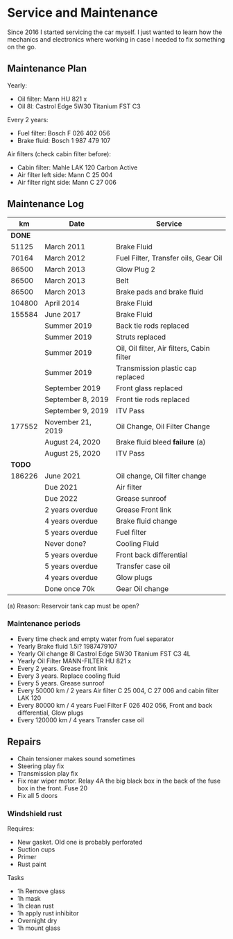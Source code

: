# Service and Maintenance

Since 2016 I started servicing the car myself. I just wanted to learn how the mechanics and electronics where working in case I needed to fix something on the go.

## Maintenance Plan

Yearly:

- Oil filter: Mann HU 821 x
- Oil 8l: Castrol Edge 5W30 Titanium FST C3

Every 2 years:

- Fuel filter: Bosch F 026 402 056
- Brake fluid: Bosch 1 987 479 107

Air filters (check cabin filter before):

- Cabin filter: Mahle LAK 120 Carbon Active
- Air filter left side: Mann C 25 004
- Air filter right side: Mann C 27 006

## Maintenance Log

| km	   |	 Date          | Service                                    |
| -------- | ----------------- | ------------------------------------------ |
| **DONE** |		       |					    |
|  51125   |  March 2011       |  Brake Fluid                               |
|  70164   |  March 2012       |  Fuel Filter, Transfer oils, Gear Oil      |
|  86500   |  March 2013       |  Glow Plug 2                               |
|  86500   |  March 2013       |  Belt                                      |
|  86500   |  March 2013       |  Brake pads and brake fluid                |
| 104800   |  April 2014       |  Brake Fluid                               |
| 155584   |  June  2017       |  Brake Fluid                               |
|          | Summer 2019       | Back tie rods replaced                     |
|          | Summer 2019       | Struts replaced                            |
|          | Summer 2019       | Oil, Oil filter, Air filters, Cabin filter |
|          | Summer 2019       | Transmission plastic cap replaced          |
|          | September 2019    | Front glass replaced                       |
|          | September 8, 2019 | Front tie rods replaced                    |
|          | September 9, 2019 | ITV Pass                                   |
| 177552   | November 21, 2019 | Oil Change, Oil Filter Change              |
|          | August 24, 2020   | Brake fluid bleed **failure** (a)          |
|          | August 25, 2020   | ITV Pass                                   |
| **TODO** |		       |					    |
| 186226   | June 2021         | Oil change, Oil filter change              |
|          | Due 2021          | Air filter                                 |
|          | Due 2022          | Grease sunroof                             |
|          | 2 years overdue   | Grease Front link                          |
|          | 4 years overdue   | Brake fluid change                         |
|          | 5 years overdue   | Fuel filter                                |
|          | Never done?       | Cooling Fluid                              |
|          | 5 years overdue   | Front back differential                    |
|          | 5 years overdue   | Transfer case oil                          |
|          | 4 years overdue   | Glow plugs                                 |
|          | Done once 70k     | Gear Oil change                            |

(a) Reason: Reservoir tank cap must be open?  

### Maintenance periods

- Every time check and empty water from fuel separator
- Yearly Brake fluid 1.5l? 1987479107
- Yearly Oil change 8l Castrol Edge 5W30 Titanium FST C3 4L 
- Yearly Oil Filter MANN-FILTER HU 821 x
- Every 2 years. Grease front link
- Every 3 years. Replace cooling fluid
- Every 5 years. Grease sunroof
- Every 50000 km / 2 years Air filter C 25 004, C 27 006 and cabin filter LAK 120
- Every 80000 km / 4 years Fuel Filter F 026 402 056, Front and back differential, Glow plugs
- Every 120000 km / 4 years Transfer case oil

## Repairs

- Chain tensioner makes sound sometimes
- Steering play fix
- Transmission play fix
- Fix rear wiper motor. Relay 4A the big black box in the back of the fuse box in the front. Fuse 20
- Fix all 5 doors

### Windshield rust

Requires:
- New gasket. Old one is probably perforated
- Suction cups
- Primer
- Rust paint

Tasks
- 1h Remove glass
- 1h mask
- 1h clean rust
- 1h apply rust inhibitor
- Overnight dry
- 1h mount glass

